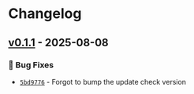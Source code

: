 # Changelog

## [v0.1.1] - 2025-08-08
### :bug: Bug Fixes
- [`5bd9776`](https://github.com/haxwithaxe/dashboard/commit/5bd97768a32a5fafc578520fc46a10b5dcee7b63) - Forgot to bump the update check version

[v0.1.1]: https://github.com/haxwithaxe/dashboard/compare/v0.1.0...v0.1.1

